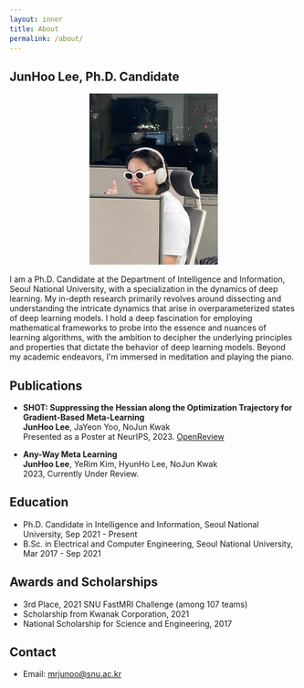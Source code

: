 ```yaml
---
layout: inner
title: About
permalink: /about/
---
```

## JunHoo Lee, Ph.D. Candidate

<!-- ![Profile Picture](./science_vessel.jpeg) -->

<p align="center">
<img src="/science_vessel.jpeg" style="max-height:300px; width:auto;" />
</p>

I am a Ph.D. Candidate at the Department of Intelligence and Information, Seoul National University, with a specialization in the dynamics of deep learning. My in-depth research primarily revolves around dissecting and understanding the intricate dynamics that arise in overparameterized states of deep learning models. I hold a deep fascination for employing mathematical frameworks to probe into the essence and nuances of learning algorithms, with the ambition to decipher the underlying principles and properties that dictate the behavior of deep learning models. Beyond my academic endeavors, I'm immersed in meditation and playing the piano.

## Publications
- **SHOT: Suppressing the Hessian along the Optimization Trajectory for Gradient-Based Meta-Learning**  
  **JunHoo Lee**, JaYeon Yoo, NoJun Kwak  
  Presented as a Poster at NeurIPS, 2023. [OpenReview](http://www.openreview.net)

- **Any-Way Meta Learning**  
  **JunHoo Lee**, YeRim Kim, HyunHo Lee, NoJun Kwak  
  2023, Currently Under Review.

<!-- - LinkedIn: [linkedin.com/in/junhoolee](#) -->
<!-- - Twitter: [@JunHooLee](#) -->

## Education
- Ph.D. Candidate in Intelligence and Information, Seoul National University, Sep 2021 - Present
- B.Sc. in Electrical and Computer Engineering, Seoul National University, Mar 2017 - Sep 2021



## Awards and Scholarships
- 3rd Place, 2021 SNU FastMRI Challenge (among 107 teams)
- Scholarship from Kwanak Corporation, 2021
- National Scholarship for Science and Engineering, 2017

## Contact
- Email: mrjunoo@snu.ac.kr